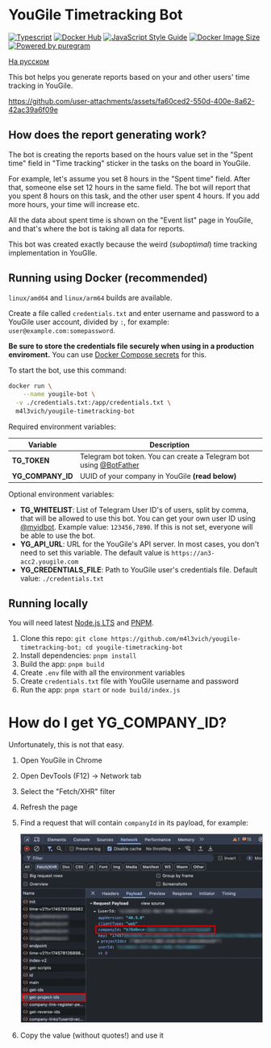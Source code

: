 # YouGile Timetracking Bot

[![Typescript](https://img.shields.io/badge/TypeScript-007ACC?logo=typescript&logoColor=white)](https://www.typescriptlang.org/) [![Docker Hub](https://img.shields.io/badge/Docker-0db7ed?logo=docker&logoColor=white)](https://hub.docker.com/r/m4l3vich/yougile-timetracking-bot) [![JavaScript Style Guide](https://img.shields.io/badge/code_style-standard-brightgreen.svg)](https://standardjs.com) [![Docker Image Size](https://img.shields.io/docker/image-size/m4l3vich/yougile-timetracking-bot)](https://hub.docker.com/r/m4l3vich/yougile-timetracking-bot) [![Powered by puregram](https://img.shields.io/badge/puregram-24A1DE?logo=telegram&logoColor=white)](https://puregram.cool)

[На русском](README.md)

This bot helps you generate reports based on your and other users' time tracking in YouGile.

https://github.com/user-attachments/assets/fa60ced2-550d-400e-8a62-42ac39a6f09e

## How does the report generating work?

The bot is creating the reports based on the hours value set in the "Spent time" field in "Time tracking" sticker in the tasks on the board in YouGile.

For example, let's assume you set 8 hours in the "Spent time" field. After that, someone else set 12 hours in the same field. The bot will report that you spent 8 hours on this task, and the other user spent 4 hours. If you add more hours, your time will increase etc.

All the data about spent time is shown on the "Event list" page in YouGile, and that's where the bot is taking all data for reports.

This bot was created exactly because the weird (_suboptimal_) time tracking implementation in YouGIle.

## Running using Docker (recommended)

`linux/amd64` and `linux/arm64` builds are available.

Create a file called `credentials.txt` and enter username and password to a YouGile user account, divided by `:`, for example: `user@example.com:somepassword`.

**Be sure to store the credentials file securely when using in a production enviroment.** You can use [Docker Compose secrets](https://docs.docker.com/compose/how-tos/use-secrets/) for this.

To start the bot, use this command:

```bash
docker run \
	--name yougile-bot \
  -v ./credentials.txt:/app/credentials.txt \
  m4l3vich/yougile-timetracking-bot
```

Required environment variables:

| Variable          | Description                                                  |
| ----------------- | ------------------------------------------------------------ |
| **TG_TOKEN**      | Telegram bot token. You can create a Telegram bot using [@BotFather](https://t.me/BotFather) |
| **YG_COMPANY_ID** | UUID of your company in YouGile **(read below)**             |

Optional environment variables:

- **TG_WHITELIST**: List of Telegram User ID's of users, split by comma, that will be allowed to use this bot.
  You can get your own user ID using [@myidbot](https://t.me/myidbot).
  Example value: `123456,7890`.
  If this is not set, everyone will be able to use the bot.
- **YG_API_URL**: URL for the YouGile's API server.
  In most cases, you don't need to set this variable.
  The default value is `https://an3-acc2.yougile.com`
- **YG_CREDENTIALS_FILE**: Path to YouGile user's credentials file.
  Default value: `./credentials.txt`

## Running locally

You will need latest [Node.js LTS](https://nodejs.org/en/download) and [PNPM](https://pnpm.io/installation).

1. Clone this repo: `git clone https://github.com/m4l3vich/yougile-timetracking-bot; cd yougile-timetracking-bot`
2. Install dependencies: `pnpm install`
3. Build the app: `pnpm build`
4. Create  `.env` file with all the environment variables
5. Create `credentials.txt` file with YouGile username and password
6. Run the app: `pnpm start` or `node build/index.js`

# How do I get YG_COMPANY_ID?

Unfortunately, this is not that easy.

1. Open YouGile in Chrome

2. Open DevTools (F12) -> Network tab

3. Select the "Fetch/XHR" filter

4. Refresh the page

5. Find a request that will contain `companyId` in its payload, for example:

   ![company-id](docs/company-id.webp)

6. Copy the value (without quotes!) and use it